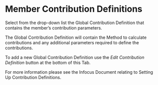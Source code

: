 # Member Contribution Definitions

Select from the drop-down list the Global Contribution Definition that
contains the member’s contribution parameters.

The Global Contribution Definition will contain the Method to calculate
contributions and any additional parameters required to define the
contributions.

To add a new Global Contribution Definition use the _Edit Contribution
Definition_ button at the bottom of this Tab.

For more information please see the Infocus Document relating to Setting
Up Contribution Definitions.
